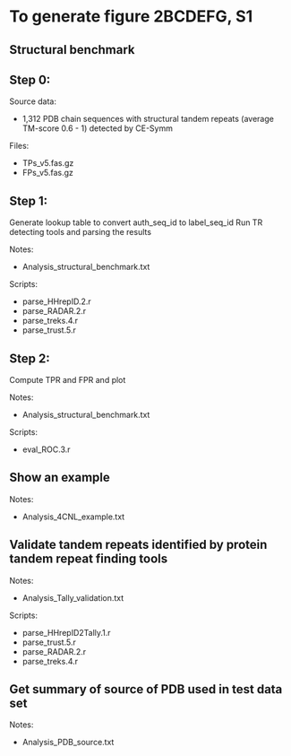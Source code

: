 # To generate figure 2BCDEFG, S1
## Structural benchmark

Step 0:
---
Source data:
 - 1,312 PDB chain sequences with structural tandem repeats (average TM-score 0.6 - 1) detected by CE-Symm

Files:
 - TPs_v5.fas.gz
 - FPs_v5.fas.gz

Step 1:
---
Generate lookup table to convert auth_seq_id to label_seq_id
Run TR detecting tools and parsing the results

Notes:
 - Analysis_structural_benchmark.txt

Scripts:
 - parse_HHrepID.2.r
 - parse_RADAR.2.r
 - parse_treks.4.r
 - parse_trust.5.r
	 
Step 2:
---
Compute TPR and FPR and plot

Notes:
 - Analysis_structural_benchmark.txt

Scripts:
 - eval_ROC.3.r


Show an example
---

Notes:
 - Analysis_4CNL_example.txt


Validate tandem repeats identified by protein tandem repeat finding tools
---

Notes:
 - Analysis_Tally_validation.txt

Scripts:
 - parse_HHrepID2Tally.1.r
 - parse_trust.5.r
 - parse_RADAR.2.r
 - parse_treks.4.r


Get summary of source of PDB used in test data set
---

Notes:
 - Analysis_PDB_source.txt